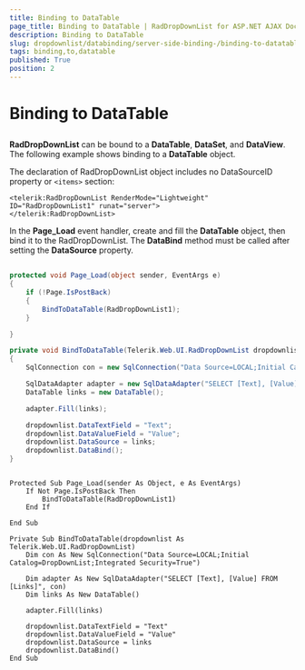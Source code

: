```yaml
---
title: Binding to DataTable
page_title: Binding to DataTable | RadDropDownList for ASP.NET AJAX Documentation
description: Binding to DataTable
slug: dropdownlist/databinding/server-side-binding-/binding-to-datatable
tags: binding,to,datatable
published: True
position: 2
---
```


# Binding to DataTable



## 

**RadDropDownList** can be bound to a **DataTable**, **DataSet**, and **DataView**. The following example shows binding to a **DataTable** object.

The declaration of RadDropDownList object includes no DataSourceID property or `<items>` section:

````ASPNET
<telerik:RadDropDownList RenderMode="Lightweight" ID="RadDropDownList1" runat="server">
</telerik:RadDropDownList>
````



In the **Page_Load** event handler, create and fill the **DataTable** object, then bind it to the RadDropDownList. The **DataBind** method must be called after setting the **DataSource** property.



````C#
	
protected void Page_Load(object sender, EventArgs e)
{
	if (!Page.IsPostBack)
	{
		BindToDataTable(RadDropDownList1);
	}

}

private void BindToDataTable(Telerik.Web.UI.RadDropDownList dropdownlist)
{
	SqlConnection con = new SqlConnection("Data Source=LOCAL;Initial Catalog=DropDownList;Integrated Security=True");

	SqlDataAdapter adapter = new SqlDataAdapter("SELECT [Text], [Value] FROM [Links]", con);
	DataTable links = new DataTable();

	adapter.Fill(links);

	dropdownlist.DataTextField = "Text";
	dropdownlist.DataValueField = "Value";
	dropdownlist.DataSource = links;
	dropdownlist.DataBind();
}
````
````VB.NET

Protected Sub Page_Load(sender As Object, e As EventArgs)
	If Not Page.IsPostBack Then
		BindToDataTable(RadDropDownList1)
	End If

End Sub

Private Sub BindToDataTable(dropdownlist As Telerik.Web.UI.RadDropDownList)
	Dim con As New SqlConnection("Data Source=LOCAL;Initial Catalog=DropDownList;Integrated Security=True")

	Dim adapter As New SqlDataAdapter("SELECT [Text], [Value] FROM [Links]", con)
	Dim links As New DataTable()

	adapter.Fill(links)

	dropdownlist.DataTextField = "Text"
	dropdownlist.DataValueField = "Value"
	dropdownlist.DataSource = links
	dropdownlist.DataBind()
End Sub
````


